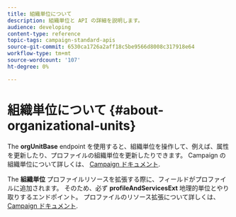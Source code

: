 ```yaml
---
title: 組織単位について
description: 組織単位と API の詳細を説明します。
audience: developing
content-type: reference
topic-tags: campaign-standard-apis
source-git-commit: 6530ca1726a2aff18c5be9566d8008c317918e64
workflow-type: tm+mt
source-wordcount: '107'
ht-degree: 0%

---
```



# 組織単位について {#about-organizational-units}

The **orgUnitBase** endpoint を使用すると、組織単位を操作して、例えば、属性を更新したり、プロファイルの組織単位を更新したりできます。 Campaign の組織単位について詳しくは、 [Campaign ドキュメント](https://experienceleague.adobe.com/docs/campaign-standard/using/administrating/users-and-security/organizational-units.html#administrating).

The **組織単位** プロファイルリソースを拡張する際に、フィールドがプロファイルに追加されます。 そのため、必ず **profileAndServicesExt** 地理的単位とやり取りするエンドポイント。 プロファイルのリソース拡張について詳しくは、 [Campaign ドキュメント](https://experienceleague.adobe.com/docs/campaign-standard/using/administrating/users-and-security/organizational-units.html#partitioning-profiles).

